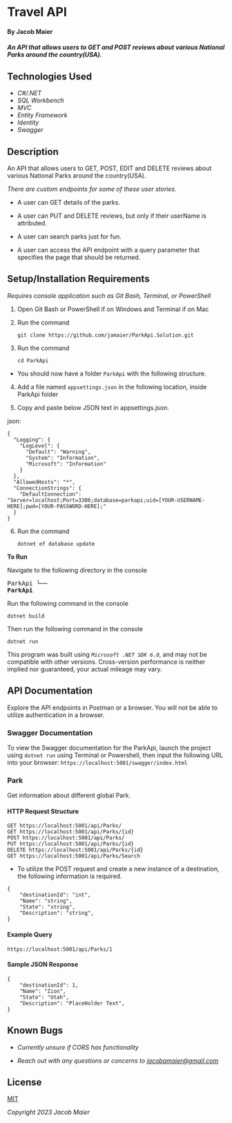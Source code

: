 # Travel API

#### By Jacob Maier

#### _An API that allows users to GET and POST reviews about various National Parks around the country(USA)._

## Technologies Used

* _C#/.NET_
* _SQL Workbench_
* _MVC_
* _Entity Framework_
* _Identity_
* _Swagger_

## Description

An API that allows users to GET, POST, EDIT and DELETE reviews about various National Parks around the country(USA).

_There are custom endpoints for some of these user stories._

* A user can GET details of the parks.

* A user can PUT and DELETE reviews, but only if their userName is attributed.

* A user can search parks just for fun.

* A user can access the API endpoint with a query parameter that specifies the page that should be returned.

## Setup/Installation Requirements
_Requires console application such as Git Bash, Terminal, or PowerShell_

1. Open Git Bash or PowerShell if on Windows and Terminal if on Mac
2. Run the command

    `git clone https://github.com/jamaier/ParkApi.Solution.git`

3. Run the command

    ``cd ParkApi``

* You should now have a folder `ParkApi` with the following structure.


4. Add a file named `appsettings.json` in the following location, inside ParkApi folder 

      
5. Copy and paste below JSON text in appsettings.json.

json:
```
{
  "Logging": {
    "LogLevel": {
      "Default": "Warning",
      "System": "Information",
      "Microsoft": "Information"
    }
  },
  "AllowedHosts": "*",
  "ConnectionStrings": {
    "DefaultConnection": "Server=localhost;Port=3306;database=parkapi;uid=[YOUR-USERNAME-HERE];pwd=[YOUR-PASSWORD-HERE];"
  }
}
```


6. Run the command

    `dotnet ef database update`


<strong>To Run</strong>

Navigate to the following directory in the console
    <pre>ParkApi
    └── <strong>ParkApi</strong></pre>

Run the following command in the console

  `dotnet build`

Then run the following command in the console

  `dotnet run`

This program was built using _`Microsoft .NET SDK 6.0`_, and may not be compatible with other versions. Cross-version performance is neither implied nor guaranteed, your actual mileage may vary.

## API Documentation
Explore the API endpoints in Postman or a browser. You will not be able to utilize authentication in a browser.

###  Swagger Documentation 
To view the Swagger documentation for the ParkApi, launch the project using `dotnet run` using Terminal or Powershell, then input the following URL into your browser: `https://localhost:5001/swagger/index.html`

### Park

Get information about different global Park.

#### HTTP Request Structure
```
GET https://localhost:5001/api/Parks/
GET https://localhost:5001/api/Parks/{id}
POST https://localhost:5001/api/Parks/
PUT https://localhost:5001/api/Parks/{id}
DELETE https://localhost:5001/api/Parks/{id}
GET https://localhost:5001/api/Parks/Search
```
* To utilize the POST request and create a new instance of a destination, the following information is required.
```
{
    "destinationId": "int",
    "Name": "string",
    "State": "string",
    "Description": "string",
}
```

#### Example Query
```
https://localhost:5001/api/Parks/1
```
#### Sample JSON Response
```
{
    "destinationId": 1,
    "Name": "Zion",
    "State": "Utah",
    "Description": "PlaceHolder Text",
}
```

## Known Bugs

* _Currently unsure if CORS has functionality_

* _Reach out with any questions or concerns to [jacobamaier@gmail.com](jacobamaier@gmail.com)_

## License

[MIT](/LICENSE)

_Copyright_ _2023_ _Jacob Maier_